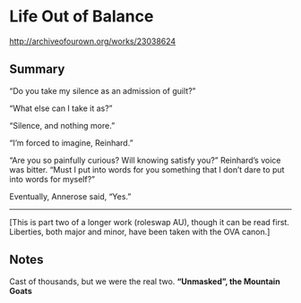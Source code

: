 # Life Out of Balance

http://archiveofourown.org/works/23038624

## Summary

“Do you take my silence as an admission of guilt?”

“What else can I take it as?”

“Silence, and nothing more.”

“I’m forced to imagine, Reinhard.”

“Are you so painfully curious? Will knowing satisfy you?” Reinhard’s voice was bitter. “Must I put into words for you something that I don’t dare to put into words for myself?”

Eventually, Annerose said, “Yes.”

-------
[This is part two of a longer work (roleswap AU), though it can be read first. Liberties, both major and minor, have been taken with the OVA canon.]

## Notes

Cast of thousands, but we were the real two.
**“Unmasked”, the Mountain Goats**

